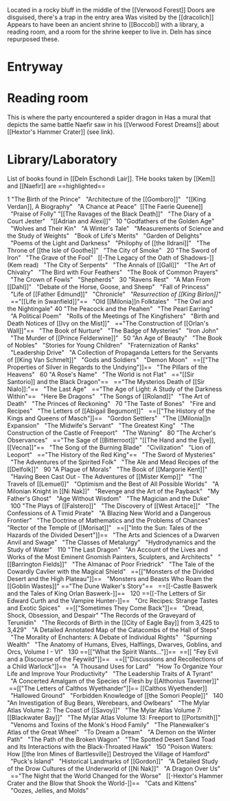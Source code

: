 Located in a rocky bluff in the middle of the [[Verwood Forest]]
Doors are disguised, there's a trap in the entry area
Was visited by the [[dracolich]]
Appears to have been an ancient shrine to [[Boccob]] with a library, a reading room, and a room for the shrine keeper to live in.  Deln has since repurposed these.

# Entryway

# Reading room
This is where the party encountered a spider dragon in Has a mural that depicts the same battle Naefir saw in his [[Verwood Forest Dreams]] about [[Hextor's Hammer Crater]] (see link).

# Library/Laboratory
List of books found in [[Deln Eschondi Lair]].  THe  books taken by [[Kem]] and [[Naefir]] are ==highlighted==

1 "The Birth of the Prince"
  "Architecture of the [[Gomboro]]"
  "[[King Verdan]], A Biography"
  "A Chance at Peace"
 [[The Faerie Queene]]
  "Praise of Folly"
"[[The Ravages of the Black Death]]"
  "The Diary of a Court Jester"
  "[[Adrian and Alexi]]"
  10 "Godfathers of the Golden Age"
  "Wolves and Their Kin"
  "A Winter's Tale"
  "Measurements of Science and the Study of Weights"
  "Book of Life's Merits"
  "Garden of Delights"
  "Poems of the Light and Darkness"
  "Philophy of [[the Ildrani]]"
  "The Throne of [[the Isle of Goothe]]"
  "The City of Smoke"
  20 "The Sword of Iron"
  "The Grave of the Fool"
  [[-The Legacy of the Oath of Shadows-]] (Kem read)
  "The City of Serpents"
  "The Annals of [[Gall]]"
  "The Art of Chivalry"
  "The Bird with Four Feathers"
  "The Book of Common Prayers"
  "The Crown of Fowls"
  "Shepherds"
  30 "Ravens Rest"
  "A Man From [[Dahl]]"
  "Debate of the Horse, Goose, and Sheep"
  "Fall of Princess"
  "Life of [[Father Edmund]]"
  "Chronicle"
  *"Resurrection of [[King Birlon]]"*
  =="[[Life in Swanfield]]"==
  "Old [[Milonia]]n Folktales"
  "The Owl and the Nightingale"
40 "The Peacock and the Peahen"
  "The Pearl Earring"
  "A Political Poem"
  "Rolls of the Meetings of The Kingfishers"
  "Birth and Death Notices of [[Ivy on the Mist]]"
  =="The Construction of [[Orlan's Wall]]"==
  "The Book of Nurture"
  "The Badge of Mysteries"
  "Iron John"
  "The Murder of [[Prince Felderwine]]"
  50 "An Age of Beauty"
  "The Book of Nobles"
  "Stories for Young Children"
  "Fraternization of Ranks"
  "Leadership Drive"
  "A Collection of Propaganda Letters for the Servants of [[King Van Schmelt]]"
  "Gods and Soldiers"
  "Demon Moon"
  ==[["The Properties of Silver in Regards to the Undying"]]==
  "The Pillars of the Heavens"
  60 "A Rose's Name"
  "The World is not Flat"
  =="[[Sir Santorio]] and the Black Dragon"==
  =="The Mysterios Death of [[Sir Nialo]]:"==
  "The Last Age"
  =="The Age of Light: A Study of the Darkness Within"==
  "Here Be Dragons"
  "The Songs of [[Roland]]"
  "The Art of Death"
  "The Princes of Reckoning"
  70 "The Taste of Bones"
  "Fire and Recipes"
  "The Letters of [[Abigail Begumont]]"
  ==[["The History of the Kings and Queens of Masch"]]==
  "Gordon Settlers"
  "The [[Milonia]]n Expansion"
  "The Midwife's Servant"
  "The Greatest King"
  "The Construction of the Castle of Freeport"
  "The Waning"
  80 "The Archer's Observances"
  =="The Sage of [[Bitterroot]]"
"[[The Hand and the Eye]], [[Vecna]]"==
  "The Song of the Burning Blade"
  "Civilization"
  "Lion of Leoport"
  =="The History of the Red King"==
  "The Sword of Mysteries"
  "The Adventures of the Spirited Folk"
  "The Ale and Mead Recipes of the [[Delfolk]]"
  90 "A Plague of Morals"
  "The Book of [[Margorie Kent]]"
  "Having Been Cast Out - The Adventures of [[Mister Kemp]]"
  "The Travels of [[Lemuel]]"
  "Optimism and the Best of All Possible Worlds"
  "A Milonian Knight in [[Ni Nak]]"
  "Revenge and the Art of the Payback"
  "My Father's Ghost"
  "Age Without Wisdom"
  "The Magician and the Duke"
  100 "The Plays of [[Falstero]]"
  "The Discovery of [[West Artace]]"
  "The Confessions of A Timid Pirate"
  "A Blazing New World and a Dangerous Frontier"
  "The Doctrine of Mathematics and the Problems of Chances"
"Rector of the Temple of [[Morisat]]"
  ==[["Into the Sun: Tales of the Hazards of the Divided Desert"]]==
  "The Arts and Sciences of a Dwarven Anvil and Swage"
  "The Classes of Metalurgy"
  "Hydrodynamics and the Study of Water"
  110 "The Last Dragon"
  "An Account of the Lives and Works of the Most Eminent Gnomish Painters, Sculpters, and Architects"
  "[[Barrington Fields]]"
  "The Almanac of Poor Friedrick"
  "The Tale of the Cowardly Cavlier with the Magical Shield"
  ==[["Monsters of the Divided Desert and the High Plateau"]]==
  "Monsters and Beasts Who Roam the [[Goblin Wastes]]"
=="The Dune Walker's Story"==
  ==[[-Castle Baswerk and the Tales of King Orlan Baswerk-]]==
  120 ==[[-The Letters of Sir Edward Curth and the Vampire Hunter-]]==
  "Orc Recipes: Strange Tastes and Exotic Spices"
  ==[["Sometimes They Come Back"]]==
  "Dread, Shock, Obsession, and Despair"
"The Records of the Graveyard of Terunidin"
  "The Records of Birth in the [[City of Eagle Bay]] from 3,425 to 3,429"
  "A Detailed Annotated Map of the Catacombs of the Hall of Steps"
  "The Morality of Enchanters: A Debate of Individual Rights"
  "Spurning Wealth"
  "The Anatomy of Humans, Elves, Halflings, Dwarves, Goblins, and Orcs, Volume I - VI"
  130 ==[["What the Spirit Wants..."]]==
 ==[[ "Fey Evil and a Discourse of the Feywild"]]==
  ==[["Discussions and Recollections of a Child Warlock"]]==
  "A Thousand Uses for Lard"
  "How To Organize Your Life and Improve Your Productivity"
  "The Leadership Traits of A Tyrant"
  "A Concerted Amalgam of the Species of Flesh by [[Althonius Taverner]]"
 ==[["The Letters of Calthos Wyethander"]]== [[Calthos Wyethender]]
  "Hallowed Ground"
  "Forbidden Knowledge of [[the Somori People]]"
  140 "An Investigation of Bug Bears, Werebears, and Owlbears"
  "The Mylar Atlas Volume 2: The Coast of [[Savoy]]"
  "The Mylar Atlas Volume 7: [[Blackwater Bay]]"
  "The Mylar Atlas Volume 13: Freeport to [[Portsmith]]"
  "Venoms and Toxins of the Monk's Hood Family"
  "The Planewalker's Atlas of the Great Wheel"
  "To Dream a Dream"
  "A Demon on the Winter Path"
  "The Path of the Broken Wagon"
  "The Spotted Desert Sand Toad and Its Interactions with the Black-Throated Hawk"
  150 "Poison Waters: How [[the Iron Mines of Bartlesville]] Destroyed the Village of Hamford"
  "Puck's Island"
  "Historical Landmarks of [[Gordon]]"
  "A Detailed Study of the Drow Cultures of the Underworld of [[Ni Nak]]"
  "A Dragon Over Us"
  =="The Night that the World Changed for the Worse"
  [[-Hextor's Hammer Crater and the Blow that Shook the World-]]==
  "Cats and Kittens"
  "Oozes, Jellies, and Molds"

